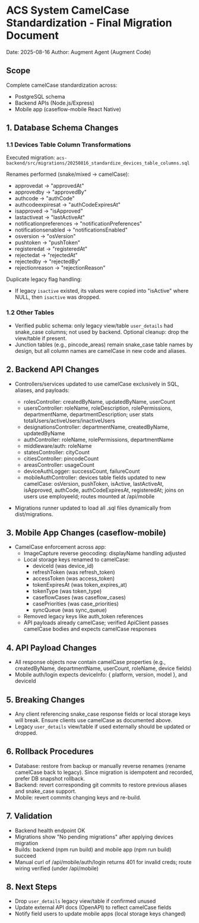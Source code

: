 # ACS System CamelCase Standardization - Final Migration Document

Date: 2025-08-16
Author: Augment Agent (Augment Code)

## Scope
Complete camelCase standardization across:
- PostgreSQL schema
- Backend APIs (Node.js/Express)
- Mobile app (caseflow-mobile React Native)

## 1. Database Schema Changes

### 1.1 Devices Table Column Transformations
Executed migration: `acs-backend/src/migrations/20250816_standardize_devices_table_columns.sql`

Renames performed (snake/mixed → camelCase):
- approvedat → "approvedAt"
- approvedby → "approvedBy"
- authcode → "authCode"
- authcodeexpiresat → "authCodeExpiresAt"
- isapproved → "isApproved"
- lastactiveat → "lastActiveAt"
- notificationpreferences → "notificationPreferences"
- notificationsenabled → "notificationsEnabled"
- osversion → "osVersion"
- pushtoken → "pushToken"
- registeredat → "registeredAt"
- rejectedat → "rejectedAt"
- rejectedby → "rejectedBy"
- rejectionreason → "rejectionReason"

Duplicate legacy flag handling:
- If legacy `isactive` existed, its values were copied into "isActive" where NULL, then `isactive` was dropped.

### 1.2 Other Tables
- Verified public schema: only legacy view/table `user_details` had snake_case columns; not used by backend. Optional cleanup: drop the view/table if present.
- Junction tables (e.g., pincode_areas) remain snake_case table names by design, but all column names are camelCase in new code and aliases.

## 2. Backend API Changes

- Controllers/services updated to use camelCase exclusively in SQL, aliases, and payloads:
  - rolesController: createdByName, updatedByName, userCount
  - usersController: roleName, roleDescription, rolePermissions, departmentName, departmentDescription; user stats totalUsers/activeUsers/inactiveUsers
  - designationsController: departmentName, createdByName, updatedByName
  - authController: roleName, rolePermissions, departmentName
  - middleware/auth: roleName
  - statesController: cityCount
  - citiesController: pincodeCount
  - areasController: usageCount
  - deviceAuthLogger: successCount, failureCount
  - mobileAuthController: devices table fields updated to new camelCase: osVersion, pushToken, isActive, lastActiveAt, isApproved, authCode, authCodeExpiresAt, registeredAt; joins on users use employeeId; routes mounted at /api/mobile

- Migrations runner updated to load all .sql files dynamically from dist/migrations.

## 3. Mobile App Changes (caseflow-mobile)

- CamelCase enforcement across app:
  - ImageCapture reverse geocoding: displayName handling adjusted
  - Local storage keys renamed to camelCase:
    - deviceId (was device_id)
    - refreshToken (was refresh_token)
    - accessToken (was access_token)
    - tokenExpiresAt (was token_expires_at)
    - tokenType (was token_type)
    - caseflowCases (was caseflow_cases)
    - casePriorities (was case_priorities)
    - syncQueue (was sync_queue)
  - Removed legacy keys like auth_token references
  - API payloads already camelCase; verified ApiClient passes camelCase bodies and expects camelCase responses

## 4. API Payload Changes

- All response objects now contain camelCase properties (e.g., createdByName, departmentName, userCount, roleName, device fields)
- Mobile auth/login expects deviceInfo: { platform, version, model }, and deviceId

## 5. Breaking Changes

- Any client referencing snake_case response fields or local storage keys will break. Ensure clients use camelCase as documented above.
- Legacy `user_details` view/table if used externally should be updated or dropped.

## 6. Rollback Procedures

- Database: restore from backup or manually reverse renames (rename camelCase back to legacy). Since migration is idempotent and recorded, prefer DB snapshot rollback.
- Backend: revert corresponding git commits to restore previous aliases and snake_case support.
- Mobile: revert commits changing keys and re-build.

## 7. Validation

- Backend health endpoint OK
- Migrations show "No pending migrations" after applying devices migration
- Builds: backend (npm run build) and mobile app (npm run build) succeed
- Manual curl of /api/mobile/auth/login returns 401 for invalid creds; route wiring verified (under /api/mobile)

## 8. Next Steps

- Drop `user_details` legacy view/table if confirmed unused
- Update external API docs (OpenAPI) to reflect camelCase fields
- Notify field users to update mobile apps (local storage keys changed)

